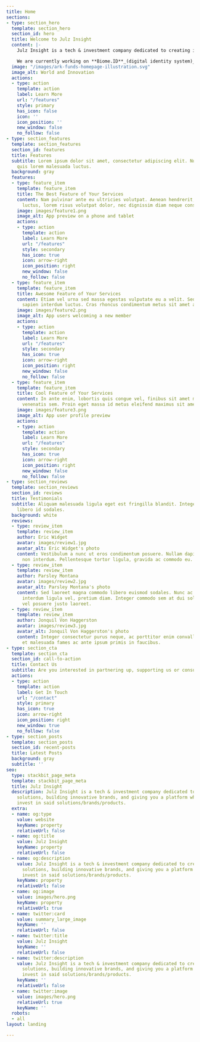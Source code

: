 ```yaml
---
title: Home
sections:
- type: section_hero
  template: section_hero
  section_id: hero
  title: Welcome to Julz Insight
  content: |-
    Julz Insight is a tech & investment company dedicated to creating impactful solutions, building innovative brands, and giving you a platform where you can invest in said solutions/brands/products.

    We are currently working on **Biome.ID**_(digital identity system)_, **Ureisel**_(gaming + work metaverse)_, and **The Stryes Manor Marketplace**_(furniture, decor & lighting marketplace)_.
  image: "/images/ark-funds-homepage-illustration.svg"
  image_alt: World and Innovation
  actions:
  - type: action
    template: action
    label: Learn More
    url: "/features"
    style: primary
    has_icon: false
    icon: ''
    icon_position: ''
    new_window: false
    no_follow: false
- type: section_features
  template: section_features
  section_id: features
  title: Features
  subtitle: Lorem ipsum dolor sit amet, consectetur adipiscing elit. Nullam a metus
    quis lorem malesuada luctus.
  background: gray
  features:
  - type: feature_item
    template: feature_item
    title: The Best Feature of Your Services
    content: Nam pulvinar ante eu ultricies volutpat. Aenean hendrerit, eros sed aliquet
      luctus, lorem risus volutpat dolor, nec dignissim diam neque consequat ex.
    image: images/feature1.png
    image_alt: App preview on a phone and tablet
    actions:
    - type: action
      template: action
      label: Learn More
      url: "/features"
      style: secondary
      has_icon: true
      icon: arrow-right
      icon_position: right
      new_window: false
      no_follow: false
  - type: feature_item
    template: feature_item
    title: Awesome Feature of Your Services
    content: Etiam vel urna sed massa egestas vulputate eu a velit. Sed ut nisl nec
      sapien interdum luctus. Cras rhoncus condimentum metus sit amet auctor.
    image: images/feature2.png
    image_alt: App users welcoming a new member
    actions:
    - type: action
      template: action
      label: Learn More
      url: "/features"
      style: secondary
      has_icon: true
      icon: arrow-right
      icon_position: right
      new_window: false
      no_follow: false
  - type: feature_item
    template: feature_item
    title: Cool Feature of Your Services
    content: In ante enim, lobortis quis congue vel, finibus sit amet mi. Aenean quis
      venenatis sem. Proin eget massa id metus eleifend maximus sit amet nec urna.
    image: images/feature3.png
    image_alt: App user profile preview
    actions:
    - type: action
      template: action
      label: Learn More
      url: "/features"
      style: secondary
      has_icon: true
      icon: arrow-right
      icon_position: right
      new_window: false
      no_follow: false
- type: section_reviews
  template: section_reviews
  section_id: reviews
  title: Testimonials
  subtitle: Aliquam malesuada ligula eget est fringilla blandit. Integer finibus semper
    libero id sodales.
  background: white
  reviews:
  - type: review_item
    template: review_item
    author: Eric Widget
    avatar: images/review1.jpg
    avatar_alt: Eric Widget's photo
    content: Vestibulum a nunc ut eros condimentum posuere. Nullam dapibus quis nunc
      non interdum. Pellentesque tortor ligula, gravida ac commodo eu.
  - type: review_item
    template: review_item
    author: Parsley Montana
    avatar: images/review2.jpg
    avatar_alt: Parsley Montana's photo
    content: Sed laoreet magna commodo libero euismod sodales. Nunc ac libero convallis,
      interdum ligula vel, pretium diam. Integer commodo sem at dui sollicitudin,
      vel posuere justo laoreet.
  - type: review_item
    template: review_item
    author: Jonquil Von Haggerston
    avatar: images/review3.jpg
    avatar_alt: Jonquil Von Haggerston's photo
    content: Integer consectetur purus neque, ac porttitor enim convallis vitae. Interdum
      et malesuada fames ac ante ipsum primis in faucibus.
- type: section_cta
  template: section_cta
  section_id: call-to-action
  title: Contact Us
  subtitle: Are you interested in partnering up, supporting us or consultation?
  actions:
  - type: action
    template: action
    label: Get In Touch
    url: "/contact"
    style: primary
    has_icon: true
    icon: arrow-right
    icon_position: right
    new_window: true
    no_follow: false
- type: section_posts
  template: section_posts
  section_id: recent-posts
  title: Latest Posts
  background: gray
  subtitle: ''
seo:
  type: stackbit_page_meta
  template: stackbit_page_meta
  title: Julz Insight
  description: Julz Insight is a tech & investment company dedicated to creating impactful
    solutions, building innovative brands, and giving you a platform where you can
    invest in said solutions/brands/products.
  extra:
  - name: og:type
    value: website
    keyName: property
    relativeUrl: false
  - name: og:title
    value: Julz Insight
    keyName: property
    relativeUrl: false
  - name: og:description
    value: Julz Insight is a tech & investment company dedicated to creating impactful
      solutions, building innovative brands, and giving you a platform where you can
      invest in said solutions/brands/products.
    keyName: property
    relativeUrl: false
  - name: og:image
    value: images/hero.png
    keyName: property
    relativeUrl: true
  - name: twitter:card
    value: summary_large_image
    keyName: ''
    relativeUrl: false
  - name: twitter:title
    value: Julz Insight
    keyName: ''
    relativeUrl: false
  - name: twitter:description
    value: Julz Insight is a tech & investment company dedicated to creating impactful
      solutions, building innovative brands, and giving you a platform where you can
      invest in said solutions/brands/products.
    keyName: ''
    relativeUrl: false
  - name: twitter:image
    value: images/hero.png
    relativeUrl: true
    keyName: ''
  robots:
  - all
layout: landing

---
```

